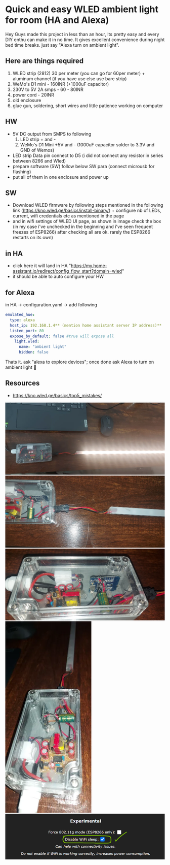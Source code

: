 # Quick and easy WLED ambient light for room (HA and Alexa)

Hey Guys made this project in less than an hour, Its pretty easy and every DIY enthu can make it in no time. It gives excellent convenience during night bed time breaks. just say "Alexa turn on ambient light".

## Here are things required

1. WLED strip (2812) 30 per meter (you can go for 60per meter) + aluminum channel (if you have use else use bare strip)
2. WeMo's D1 mini - 160INR (+1000uF capacitor)
3. 230V to 5V 2A smps - 60 - 80INR
4. power cord - 20INR
5. old enclosure
6. glue gun, soldering, short wires and little patience working on computer

## HW

- 5V DC output from SMPS to following  
    1) LED strip + and -
    2) WeMo's D1 Mini +5V and - (1000uF capacitor solder to 3.3V and GND of Wemos)
- LED strip Data pin connect to D5 (i did not connect any resistor in series between 8266 and Wled)
- prepare software (SW) follow below SW para (connect microusb for flashing)
- put all of them in one enclosure and power up

## SW

- Download WLED firmware by following steps mentioned in the following link (https://kno.wled.ge/basics/install-binary/) + configure nb of LEDs, current, wifi credentials etc as mentioned in the page
- and in wifi settings of WLED UI page, as shown in image check the box (in my case i've unchecked in the beginning and i've seen frequent freezes of ESP8266) after checking all are ok. rarely the ESP8266 restarts on its own)

## in HA

- click here it will land in HA "https://my.home-assistant.io/redirect/config_flow_start?domain=wled"
- it should be able to auto configure your HW 

## for Alexa

in HA -> configuration.yaml -> add following

```yaml
emulated_hue:
  type: alexa
  host_ip: 192.168.1.4** (mention home assistant server IP address)**
  listen_port: 80
  expose_by_default: false #true will expose all
    light.wled:
      name: "ambient light"
      hidden: false
```

Thats it. ask "alexa to explore devices"; once done ask Alexa to turn on ambient light 🙂

## Resources

- https://kno.wled.ge/basics/top5_mistakes/

  
![alt text](img/image.png)
![alt text](img/image-1.png)
![alt text](img/image-2.png)
![alt text](img/image-3.png)
![alt text](img/image-4.png)
